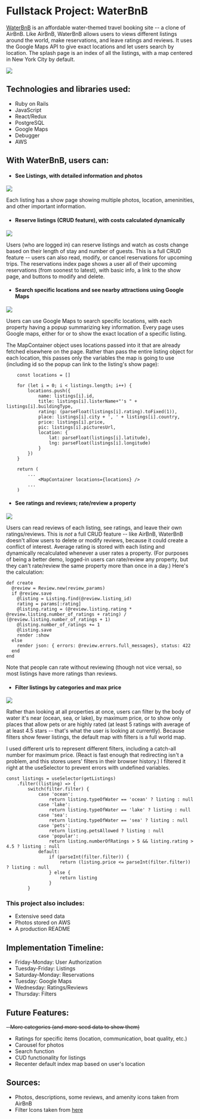 # Fullstack Project: WaterBnB

[WaterBnB](https://waterbnb.onrender.com/) is an affordable water-themed travel booking site -- a clone of AirBnB.  Like AirBnB, WaterBnB allows users to views different listings around the world, make reservations, and leave ratings and reviews.  It uses the Google Maps API to give exact locations and let users search by location.  The splash page is an index of all the listings, with a map centered in New York City by default.

![](images/index_view.png)



## Technologies and libraries used:
- Ruby on Rails
- JavaScript
- React/Redux
- PostgreSQL
- Google Maps
- Debugger
- AWS


## With WaterBnB, users can:

- #### See Listings, with detailed information and photos

![](images/listings_show.png)

Each listing has a show page showing multiple photos, location, ameninities, and other important information.

- #### Reserve listings (CRUD feature), with costs calculated dynamically

![](images/reservation.png)

Users (who are logged in) can reserve listings and watch as costs change based on their length of stay and number of guests.  This is a full CRUD feature -- users can also read, modify, or cancel reservations for upcoming trips.  The reservations index page shows a user all of their upcoming reservations (from soonest to latest), with basic info, a link to the show page, and buttons to modify and delete.



- #### Search specific locations and see nearby attractions using Google Maps

![](images/map.png)

Users can use Google Maps to search specific locations, with each property having a popup summarizing key information.  Every page uses Google maps, either for or to show the exact location of a specific listing.

The MapContainer object uses locations passed into it that are already fetched elsewhere on the page.  Rather than pass the entire listing object for each location, this passes only the variables the map is going to use (including id so the popup can link to the listing's show page):

```
    const locations = []

    for (let i = 0; i < listings.length; i++) {
        locations.push({
            name: listings[i].id,
            title: listings[i].listerName+"'s " + listings[i].buildingType,
            rating: (parseFloat(listings[i].rating).toFixed(1)),
            place: listings[i].city + ', ' + listings[i].country,
            price: listings[i].price,
            pic: listings[i].picturesUrl,
            location: {
                lat: parseFloat(listings[i].latitude),
                lng: parseFloat(listings[i].longitude)
            }
        })
    }

    return (
        ...
            <MapContainer locations={locations} />
        ...
    )
```

<!-- ![](images/Google_map) -->



- #### See ratings and reviews; rate/review a property

![](images/ratings.png)

Users can read reviews of each listing, see ratings, and leave their own ratings/reviews.  This is *not* a full CRUD feature -- like AirBnB, WaterBnB doesn't allow users to delete or modify reviews, because it could create a conflict of interest.  Average rating is stored with each listing and dynamically recalculated whenever a user rates a property.  (For purposes of being a better demo, logged-in users can rate/review any property, but they can't rate/review the same property more than once in a day.)  Here's the calculation:

```
def create
  @review = Review.new(review_params)
  if @review.save
    @listing = Listing.find(@review.listing_id)
    rating = params[:rating]
    @listing.rating = (@review.listing.rating * @review.listing.number_of_ratings + rating) / (@review.listing.number_of_ratings + 1)
    @listing.number_of_ratings += 1
    @listing.save
    render :show
  else
    render json: { errors: @review.errors.full_messages}, status: 422
  end
end
```

Note that people can rate without reviewing (though not vice versa), so most listings have more ratings than reviews.


- #### Filter listings by categories and max price

![](images/max_100.png)

Rather than looking at all properties at once, users can filter by the body of water it's near (ocean, sea, or lake), by maximum price, or to show only places that allow pets or are highly rated (at least 5 ratings with average of at least 4.5 stars -- that's what the user is looking at currently).  Because filters show fewer listings, the default map with filters is a full world map.

I used different urls to represent different filters, including a catch-all number for maximum price.  (React is fast enough that redirecting isn't a problem, and this stores users' filters in their browser history.)  I filtered it right at the useSelector to prevent errors with undefined variables.

```
const listings = useSelector(getListings)
    .filter((listing) => {
        switch(filter.filter) {
            case 'ocean':
                return listing.typeOfWater == 'ocean' ? listing : null
            case 'lake':
                return listing.typeOfWater == 'lake' ? listing : null
            case 'sea':
                return listing.typeOfWater == 'sea' ? listing : null
            case 'pets':
                return listing.petsAllowed ? listing : null
            case 'popular':
                return listing.numberOfRatings > 5 && listing.rating > 4.5 ? listing : null
            default:
                if (parseInt(filter.filter)) {
                    return (listing.price <= parseInt(filter.filter)) ? listing : null
                } else {
                    return listing
                }
        }
```

### This project also includes:
- Extensive seed data
- Photos stored on AWS
- A production README

## Implementation Timeline:
- Friday-Monday: User Authorization
- Tuesday-Friday: Listings
- Saturday-Monday: Reservations
- Tuesday: Google Maps
- Wednesday: Ratings/Reviews
- Thursday: Filters

## Future Features:
~~- More categories (and more seed data to show them)~~
- Ratings for specific items (location, communication, boat quality, etc.)
- Carousel for photos
- Search function
- CUD functionality for listings
- Recenter default index map based on user's location

## Sources:
- Photos, descriptions, some reviews, and amenity icons taken from AirBnB
- Filter Icons taken from [here](https://www.flaticon.com/)
